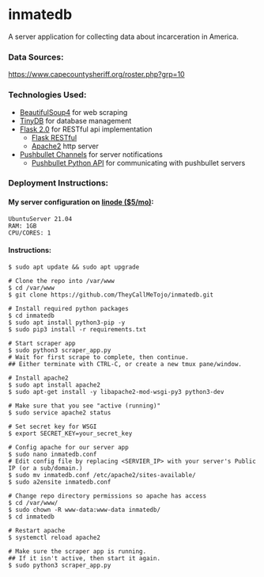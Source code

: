 # inmatedb

A server application for collecting data about incarceration in America.

### Data Sources: 
https://www.capecountysheriff.org/roster.php?grp=10

### Technologies Used:
+ [BeautifulSoup4](https://pypi.org/project/beautifulsoup4/#description) for web scraping
+ [TinyDB](https://tinydb.readthedocs.io/en/latest/) for database management
+ [Flask 2.0](https://flask.palletsprojects.com/en/2.0.x/api/) for RESTful api implementation
  + [Flask RESTful](https://flask-restful.readthedocs.io/en/latest/)
  + [Apache2](https://httpd.apache.org/docs/2.4/) http server
+ [Pushbullet Channels](https://blog.pushbullet.com/2014/09/30/introducing-pushbullet-channels/) for server notifications
  + [Pushbullet Python API](https://github.com/rbrcsk/pushbullet.py) for communicating with pushbullet servers

### Deployment Instructions:

#### My server configuration on [linode ($5/mo)](https://www.linode.com/):
 ```
 UbuntuServer 21.04
 RAM: 1GB
 CPU/CORES: 1
 ```

#### Instructions:
```
$ sudo apt update && sudo apt upgrade

# Clone the repo into /var/www
$ cd /var/www
$ git clone https://github.com/TheyCallMeTojo/inmatedb.git

# Install required python packages
$ cd inmatedb
$ sudo apt install python3-pip -y
$ sudo pip3 install -r requirements.txt

# Start scraper app
$ sudo python3 scraper_app.py
# Wait for first scrape to complete, then continue.
## Either terminate with CTRL-C, or create a new tmux pane/window.

# Install apache2
$ sudo apt install apache2
$ sudo apt-get install -y libapache2-mod-wsgi-py3 python3-dev

# Make sure that you see "active (running)"
$ sudo service apache2 status

# Set secret key for WSGI
$ export SECRET_KEY=your_secret_key

# Config apache for our server app
$ sudo nano inmatedb.conf
# Edit config file by replacing <SERVIER_IP> with your server's Public IP (or a sub/domain.)
$ sudo mv inmatedb.conf /etc/apache2/sites-available/
$ sudo a2ensite inmatedb.conf

# Change repo directory permissions so apache has access
$ cd /var/www/
$ sudo chown -R www-data:www-data inmatedb/
$ cd inmatedb

# Restart apache
$ systemctl reload apache2

# Make sure the scraper app is running.
## If it isn't active, then start it again.
$ sudo python3 scraper_app.py
```

